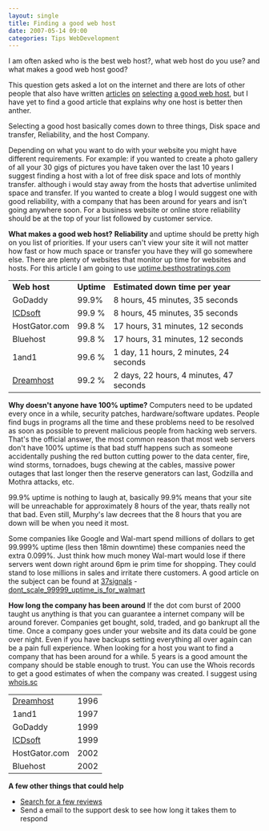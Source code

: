 ```yaml
---
layout: single
title: Finding a good web host 
date: 2007-05-14 09:00
categories: Tips WebDevelopment
---
```

I am often asked who is the best web host?, what web host do you use? and what makes a good web host good?

This question gets asked a lot on the internet and there are lots of other people that also have written <a href="http://www.johnchow.com/unleashing-the-best-web-hosting-service/">articles</a> <a href="http://www.johnchow.com/cheap-web-hosting-with-domain-essentials/">on</a> <a href="http://www.akamarketing.com/choosing-a-host.html">selecting</a> <a href="http://www.dailyblogtips.com/how-to-choose-a-web-host/">a good web host</a>, but I have yet to find a good article that explains why one host is better then anther.

Selecting a good host basically comes down to three things, Disk space and transfer, Reliability, and the host Company.

Depending on what you want to do with your website you might have different requirements.
For example:
if you wanted to create a photo gallery of all your 30 gigs of pictures you have taken over the last 10 years I suggest finding a host with a lot of free disk space and lots of monthly transfer. although i would stay away from the hosts that advertise unlimited space and transfer.
If you wanted to create a blog I would suggest one with good reliability, with a company that has been around for years and isn't going anywhere soon.
For a business website or online store reliability should be at the top of your list followed by customer service.

<strong>What makes a good web host?</strong>
<strong>Reliability </strong>and uptime should be pretty high on you list of priorities. If your users can't view your site it will not matter how fast or how much space or transfer you have they will go somewhere else. There are plenty of websites that monitor up time for websites and hosts. For this article I am going to use <a href="http://uptime.besthostratings.com/">uptime.besthostratings.com</a>
<table width="100%">
<tr>
<td><strong>Web host</strong></td>
<td><strong>Uptime</strong></td>
<td><strong>Estimated down time per year</strong></td>
</tr>
<tr>
<td>GoDaddy</td>
<td>99.9%</td>
<td>8 hours, 45 minutes, 35 seconds</td>
</tr>
<tr>
<td><a href="http://www.icdsoft.com/?aff=funvill.link">ICDsoft</a></td>
<td>99.9 %</td>
<td>8 hours, 45 minutes, 35 seconds</td>
</tr>
<tr>
<td>HostGator.com</td>
<td>99.8 %</td>
<td>17 hours, 31 minutes, 12 seconds</td>
</tr>
<tr>
<td>Bluehost</td>
<td>99.8 %</td>
<td>17 hours, 31 minutes, 12 seconds</td>
</tr>
<tr>
<td>1and1</td>
<td>99.6 %</td>
<td>1 day, 11 hours, 2 minutes, 24 seconds</td>
</tr>
<tr>
<td><a href="http://www.dreamhost.com/r.cgi?78455">Dreamhost</a></td>
<td>99.2 %</td>
<td>2 days, 22 hours, 4 minutes, 47 seconds</td>
</tr>
</table>
<strong>Why doesn't anyone have 100% uptime?</strong>
Computers need to be updated every once in a while, security patches, hardware/software updates. People find bugs in programs all the time and these problems need to be resolved as soon as possible to prevent malicious people from hacking web servers. That's the official answer, the most common reason that most web servers don't have 100% uptime is that bad stuff happens such as someone accidentally pushing the red button cutting power to the data center, fire, wind storms, tornadoes, bugs chewing at the cables, massive power outages that last longer then the reserve generators can last, Godzilla and Mothra attacks, etc.

99.9% uptime is nothing to laugh at, basically 99.9% means that your site will be unreachable for approximately 8 hours of the year, thats really not that bad. Even still, Murphy's law decrees that the 8 hours that you are down will be when you need it most.

Some companies like Google and Wal-mart spend millions of dollars to get 99.999% uptime (less then 18min downtime) these companies need the extra 0.099%. Just think how much money Wal-mart would lose if there servers went down right around 6pm ie prim time for shopping. They could stand to lose millions in sales and irritate there customers.
A good article on the subject can be found at <a href="http://www.37signals.com/">37signals</a> - <a href="http://www.37signals.com/svn/archives2/dont_scale_99999_uptime_is_for_walmart.php">dont_scale_99999_uptime_is_for_walmart</a>

<strong>How long the company has been around</strong>
If the dot com burst of 2000 taught us anything is that you can guarantee a internet company will be around forever. Companies get bought, sold, traded, and go bankrupt all the time. Once a company goes under your website and its data could be gone over night. Even if you have backups setting everything all over again can be a pain full experience.
When looking for a host you want to find a company that has been around for a while. 5 years is a good amount the company should be stable enough to trust. You can use the Whois records to get a good estimates of when the company was created. I suggest using <a href="http://www.whois.sc/">whois.sc</a>
<table width="50%">
<tr>
<td><a href="http://www.dreamhost.com/r.cgi?78455">Dreamhost</a></td>
<td>1996</td>
</tr>
<tr>
<td>1and1</td>
<td>1997</td>
</tr>
<tr>
<td>GoDaddy</td>
<td>1999</td>
</tr>
<tr>
<td><a href="http://www.icdsoft.com/?aff=funvill.link">ICDsoft</a></td>
<td>1999</td>
</tr>
<tr>
<td>HostGator.com</td>
<td>2002</td>
</tr>
<tr>
<td>Bluehost</td>
<td>2002</td>
</tr>
</table>
<strong>A few other things that could help  </strong>
<ul>
	<li><a href="http://www.webhostingtalk.com/">Search for a few reviews</a></li>
	<li>Send a email to the support desk to see how long it takes them to respond</li>
</ul>
